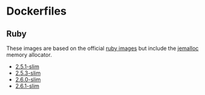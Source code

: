 # Dockerfiles

## Ruby

These images are based on the official [ruby images](https://hub.docker.com/_/ruby/) but include the [jemalloc](http://jemalloc.net/) memory allocator.

* [2.5.1-slim](./ruby/2.5.1-slim/Dockerfile)
* [2.5.3-slim](./ruby/2.5.3-slim/Dockerfile)
* [2.6.0-slim](./ruby/2.6.0-slim/Dockerfile)
* [2.6.1-slim](./ruby/2.6.1-slim/Dockerfile)
